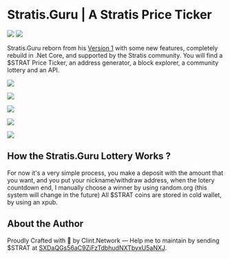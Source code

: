 # Stratis.Guru | A Stratis Price Ticker

![](https://travis-ci.org/clintnetwork/stratis-guru-v2.svg?branch=master)
![](https://img.shields.io/badge/NStratis-4.0.0.60-blue.svg)

Stratis.Guru reborn from his [Version 1](https://github.com/clintnetwork/Stratis.guru) with some new features, completely rebuild in .Net Core, and supported by the Stratis community.
You will find a $STRAT Price Ticker, an address generator, a block explorer, a community lottery and an API.

![](https://i.imgur.com/rOKYCvr.png)

![](https://pix.watch/8SpQJe/xxERbX.png)

![](https://pix.watch/tVEuE0/ezGVMC.png)

![](https://pix.watch/BpSo4r/Jwv-h6.jpeg)

![](https://pix.watch/fTHGnh/vUUJsT.png)

## How the Stratis.Guru Lottery Works ?
For now it's a very simple process, you make a deposit with the amount that you want, and you put your nickname/withdraw address, when the lotery countdown end, I manually choose a winner by using random.org (this system will change in the future)
All $STRAT coins are stored in cold wallet, by using an xpub.

## About the Author
Proudly Crafted with 💖 by Clint.Network — Help me to maintain by sending $STRAT at [SXDaQGs56aC9ZjFzTdbhudNXTbyxU5aNXJ](https://chainz.cryptoid.info/strat/address.dws?SXDaQGs56aC9ZjFzTdbhudNXTbyxU5aNXJ.htm).
